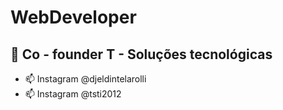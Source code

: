 # WebDeveloper
## 💞️ Co - founder T - Soluções tecnológicas


- 📫 Instagram @djeldintelarolli
- 📫 Instagram @tsti2012
